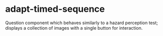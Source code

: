 adapt-timed-sequence
====================
Question component which behaves similarly to a hazard perception test; displays a collection of images with a single button for interaction.
